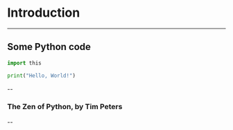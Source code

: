 # Introduction

---

## Some Python code

```python
import this

print("Hello, World!")
```

--

### The Zen of Python, by Tim Peters

<script type="py-editor" target="editor">
import this
</script>
<div id="editor"></div> 

--


